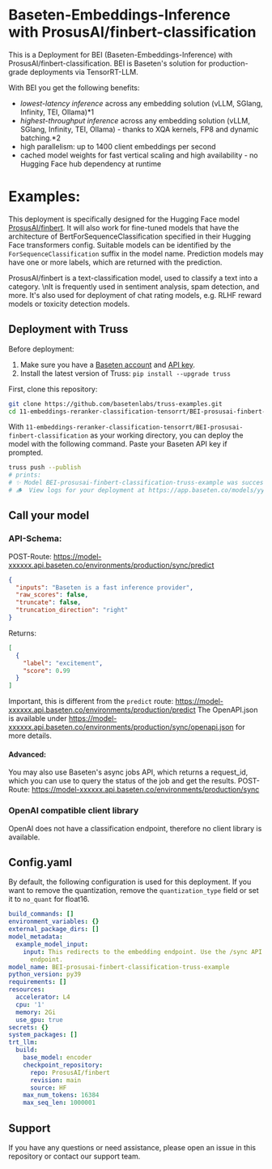 # Baseten-Embeddings-Inference with ProsusAI/finbert-classification

This is a Deployment for BEI (Baseten-Embeddings-Inference) with ProsusAI/finbert-classification. BEI is Baseten's solution for production-grade deployments via TensorRT-LLM. 

With BEI you get the following benefits:
- *lowest-latency inference* across any embedding solution (vLLM, SGlang, Infinity, TEI, Ollama)*1
- *highest-throughput inference* across any embedding solution (vLLM, SGlang, Infinity, TEI, Ollama) - thanks to XQA kernels, FP8 and dynamic batching.*2 
- high parallelism: up to 1400 client embeddings per second
- cached model weights for fast vertical scaling and high availability - no Hugging Face hub dependency at runtime

# Examples:
This deployment is specifically designed for the Hugging Face model [ProsusAI/finbert](https://huggingface.co/ProsusAI/finbert).
It will also work for fine-tuned models that have the architecture of BertForSequenceClassification specified in their Hugging Face transformers config.
Suitable models can be identified by the `ForSequenceClassification` suffix in the model name. Prediction models may have one or more labels, which are returned with the prediction.

ProsusAI/finbert  is a text-classification model, used to classify a text into a category. \nIt is frequently used in sentiment analysis, spam detection, and more. It's also used for deployment of chat rating models, e.g. RLHF reward models or toxicity detection models.


## Deployment with Truss

Before deployment:

1. Make sure you have a [Baseten account](https://app.baseten.co/signup) and [API key](https://app.baseten.co/settings/account/api_keys).
2. Install the latest version of Truss: `pip install --upgrade truss`


First, clone this repository:
```sh
git clone https://github.com/basetenlabs/truss-examples.git
cd 11-embeddings-reranker-classification-tensorrt/BEI-prosusai-finbert-classification
```

With `11-embeddings-reranker-classification-tensorrt/BEI-prosusai-finbert-classification` as your working directory, you can deploy the model with the following command. Paste your Baseten API key if prompted.

```sh
truss push --publish
# prints: 
# ✨ Model BEI-prosusai-finbert-classification-truss-example was successfully pushed ✨
# 🪵  View logs for your deployment at https://app.baseten.co/models/yyyyyy/logs/xxxxxx
```

## Call your model

### API-Schema:
POST-Route: https://model-xxxxxx.api.baseten.co/environments/production/sync/predict
```json
{
  "inputs": "Baseten is a fast inference provider",
  "raw_scores": false,
  "truncate": false,
  "truncation_direction": "right"
}
```

Returns:
```json
[
  {
    "label": "excitement",
    "score": 0.99
  }
]
```
Important, this is different from the `predict` route: https://model-xxxxxx.api.baseten.co/environments/production/predict
The OpenAPI.json is available under https://model-xxxxxx.api.baseten.co/environments/production/sync/openapi.json for more details.

#### Advanced:
You may also use Baseten's async jobs API, which returns a request_id, which you can use to query the status of the job and get the results.
POST-Route: https://model-xxxxxx.api.baseten.co/environments/production/sync

### OpenAI compatible client library
OpenAI does not have a classification endpoint, therefore no client library is available.


## Config.yaml
By default, the following configuration is used for this deployment. If you want to remove the quantization, remove the `quantization_type` field or set it to `no_quant` for float16.

```yaml
build_commands: []
environment_variables: {}
external_package_dirs: []
model_metadata:
  example_model_input:
    input: This redirects to the embedding endpoint. Use the /sync API to reach /sync/predict
      endpoint.
model_name: BEI-prosusai-finbert-classification-truss-example
python_version: py39
requirements: []
resources:
  accelerator: L4
  cpu: '1'
  memory: 2Gi
  use_gpu: true
secrets: {}
system_packages: []
trt_llm:
  build:
    base_model: encoder
    checkpoint_repository:
      repo: ProsusAI/finbert
      revision: main
      source: HF
    max_num_tokens: 16384
    max_seq_len: 1000001

```

## Support
If you have any questions or need assistance, please open an issue in this repository or contact our support team.
